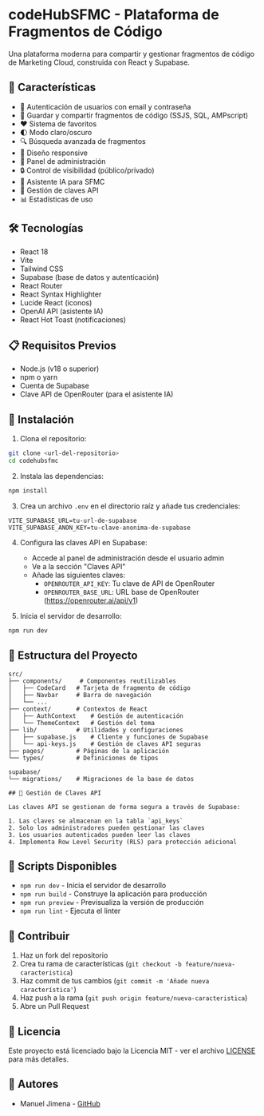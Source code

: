 # codeHubSFMC - Plataforma de Fragmentos de Código

Una plataforma moderna para compartir y gestionar fragmentos de código de Marketing Cloud, construida con React y Supabase.

## 🚀 Características

- 🔐 Autenticación de usuarios con email y contraseña
- 💾 Guardar y compartir fragmentos de código (SSJS, SQL, AMPscript)
- ❤️ Sistema de favoritos
- 🌓 Modo claro/oscuro
- 🔍 Búsqueda avanzada de fragmentos
- 📱 Diseño responsive
- 👤 Panel de administración
- 🔒 Control de visibilidad (público/privado)
- 🤖 Asistente IA para SFMC
- 🔑 Gestión de claves API
- 📊 Estadísticas de uso

## 🛠️ Tecnologías

- React 18
- Vite
- Tailwind CSS
- Supabase (base de datos y autenticación)
- React Router
- React Syntax Highlighter
- Lucide React (iconos)
- OpenAI API (asistente IA)
- React Hot Toast (notificaciones)

## 📋 Requisitos Previos

- Node.js (v18 o superior)
- npm o yarn
- Cuenta de Supabase
- Clave API de OpenRouter (para el asistente IA)

## 🚀 Instalación

1. Clona el repositorio:
```bash
git clone <url-del-repositorio>
cd codehubsfmc
```

2. Instala las dependencias:
```bash
npm install
```

3. Crea un archivo `.env` en el directorio raíz y añade tus credenciales:
```env
VITE_SUPABASE_URL=tu-url-de-supabase
VITE_SUPABASE_ANON_KEY=tu-clave-anonima-de-supabase
```

4. Configura las claves API en Supabase:
   - Accede al panel de administración desde el usuario admin
   - Ve a la sección "Claves API"
   - Añade las siguientes claves:
     - `OPENROUTER_API_KEY`: Tu clave de API de OpenRouter
     - `OPENROUTER_BASE_URL`: URL base de OpenRouter (https://openrouter.ai/api/v1)

4. Inicia el servidor de desarrollo:
```bash
npm run dev
```

## 📁 Estructura del Proyecto

```
src/
├── components/     # Componentes reutilizables
│   ├── CodeCard   # Tarjeta de fragmento de código
│   ├── Navbar     # Barra de navegación
│   └── ...
├── context/       # Contextos de React
│   ├── AuthContext    # Gestión de autenticación
│   └── ThemeContext   # Gestión del tema
├── lib/           # Utilidades y configuraciones
│   ├── supabase.js    # Cliente y funciones de Supabase
│   └── api-keys.js    # Gestión de claves API seguras
├── pages/         # Páginas de la aplicación
└── types/         # Definiciones de tipos

supabase/
└── migrations/    # Migraciones de la base de datos

## 🔑 Gestión de Claves API

Las claves API se gestionan de forma segura a través de Supabase:

1. Las claves se almacenan en la tabla `api_keys`
2. Solo los administradores pueden gestionar las claves
3. Los usuarios autenticados pueden leer las claves
4. Implementa Row Level Security (RLS) para protección adicional

```

## 📜 Scripts Disponibles

- `npm run dev` - Inicia el servidor de desarrollo
- `npm run build` - Construye la aplicación para producción
- `npm run preview` - Previsualiza la versión de producción
- `npm run lint` - Ejecuta el linter

## 🤝 Contribuir

1. Haz un fork del repositorio
2. Crea tu rama de características (`git checkout -b feature/nueva-caracteristica`)
3. Haz commit de tus cambios (`git commit -m 'Añade nueva característica'`)
4. Haz push a la rama (`git push origin feature/nueva-caracteristica`)
5. Abre un Pull Request

## 📄 Licencia

Este proyecto está licenciado bajo la Licencia MIT - ver el archivo [LICENSE](LICENSE) para más detalles.

## 👥 Autores

- Manuel Jimena - [GitHub](https://github.com/ManuelJimena)